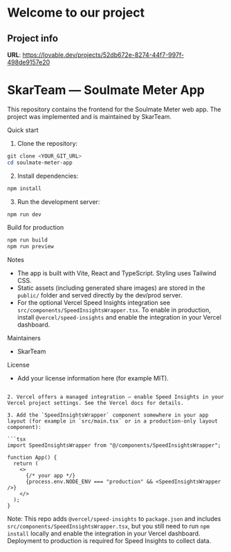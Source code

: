 # Welcome to our project

## Project info

**URL**: https://lovable.dev/projects/52db672e-8274-44f7-997f-498de9157e20

# SkarTeam — Soulmate Meter App

This repository contains the frontend for the Soulmate Meter web app. The project was implemented and is maintained by SkarTeam.

Quick start

1. Clone the repository:

```powershell
git clone <YOUR_GIT_URL>
cd soulmate-meter-app
```

2. Install dependencies:

```powershell
npm install
```

3. Run the development server:

```powershell
npm run dev
```

Build for production

```powershell
npm run build
npm run preview
```

Notes

- The app is built with Vite, React and TypeScript. Styling uses Tailwind CSS.
- Static assets (including generated share images) are stored in the `public/` folder and served directly by the dev/prod server.
- For the optional Vercel Speed Insights integration see `src/components/SpeedInsightsWrapper.tsx`. To enable in production, install `@vercel/speed-insights` and enable the integration in your Vercel dashboard.

Maintainers

- SkarTeam

License

- Add your license information here (for example MIT).

````

2. Vercel offers a managed integration — enable Speed Insights in your Vercel project settings. See the Vercel docs for details.

3. Add the `SpeedInsightsWrapper` component somewhere in your app layout (for example in `src/main.tsx` or in a production-only layout component):

```tsx
import SpeedInsightsWrapper from "@/components/SpeedInsightsWrapper";

function App() {
  return (
    <>
      {/* your app */}
      {process.env.NODE_ENV === "production" && <SpeedInsightsWrapper />}
    </>
  );
}
````

Note: This repo adds `@vercel/speed-insights` to `package.json` and includes `src/components/SpeedInsightsWrapper.tsx`, but you still need to run `npm install` locally and enable the integration in your Vercel dashboard. Deployment to production is required for Speed Insights to collect data.
